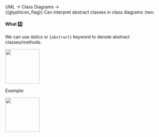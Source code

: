 <div id="path">UML → Class Diagrams →</div>
<span id="outcomes">{{glyphicon_flag}} Can interpret abstract classes in class diagrams :two:</span>

<div id="title">

#### What :two:

</div>

<div id="body">

We can use _italics_ or `{abstract}` keyword to denote abstract classes/methods.

<img src="{{baseUrl}}/uml/classDiagrams/abstractClasses/what/images/notation.png" height="110" />
<p/>

<tip-box>

Example:

<img src="{{baseUrl}}/uml/classDiagrams/abstractClasses/what/images/staff.png" height="110" />
<p/>

</tip-box>

</div>

<div id="extras">
</div>